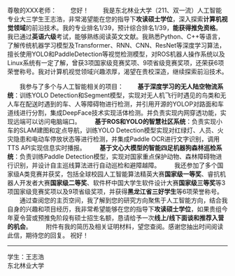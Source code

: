 尊敬的XXX老师：
&emsp;&emsp;您好！
&emsp;&emsp;我是东北林业大学（211、双一流）人工智能专业大三学生王志浩，非常渴望能在您的指导下**攻读硕士学位**，深入探索**计算机视觉领域**的前沿技术。我的专业排名1/39，预计综合排名1/39，**能获得推免资格**。我已通过**英语六级**考试，能够熟练阅读英文文献。我熟悉Python、C++等语言，了解传统机器学习模型及Transformer、RNN、CNN、ResNet等深度学习算法，擅长使用YOLO和PaddleDetection等视觉检测模型，对ROS机器人操作系统以及Linux系统有一定了解，曾获3项国家级竞赛奖项、9项省级竞赛奖项，还荣获6项荣誉称号。我对计算机视觉领域兴趣浓厚，渴望在贵校深造，继续探索前沿技术。

&emsp;&emsp;我参与了多个与人工智能相关的项目：
&emsp;&emsp;**基于深度学习的无人陆空物流系统**：训练YOLO Detection和Segment模型，实现对无人机飞行时遇见的鸟类和无人车在配送时遇到的车、人等障碍物进行检测，并引用开源的YOLOP对路面和车道线进行分割，集成DeepFace技术实现活体检测。并负责实现内网穿透功能，实现远端可以访问电脑端口。
&emsp;&emsp;**基于ROS和YOLO的智慧社区系统**：负责实现小车的SLAM建图和定点导航，训练YOLO Detection模型实现对红绿灯、人员、火灾隐患和电动车停放状态等进行检测，并集成Paddle OCR进行文字识别，调用TTS API实现信息实时播报。
&emsp;&emsp;**基于文心大模型的智能四足机器狗森林巡检系统**：负责训练Paddle Detection模型，实现对国家重点保护动物、森林障碍物进行识别，并设计自主巡线算法进行自动巡检和避障越障。
&emsp;&emsp;我还参加了多个国家级A类竞赛并获奖，包括全球校园人工智能算法精英大赛**国家级一等奖**、睿抗机器人开发者大赛**国家级二等奖**、软件杯中国大学生软件设计大赛**国家级三等奖**等3项国家级竞赛奖项以及9项省级奖项，并获得**黑龙江省三好学生**等6项荣誉称号。
&emsp;&emsp;通过查阅您的主页空间，我了解到您的研究方向聚焦于人工智能方向，结合我自身的兴趣和项目经历，我非常希望能够在您的指导下**攻读硕士学位**，如果贵组今年夏令营或预推免阶段有硕士招生名额，恳请给予一次**线上/线下面谈和推荐入营的机会**。
&emsp;&emsp;附件有我的简历及相关证明材料，望您查阅。感谢您抽出时间阅读此信，期待您的回复。
祝好！

---

学生：王志浩  
东北林业大学
